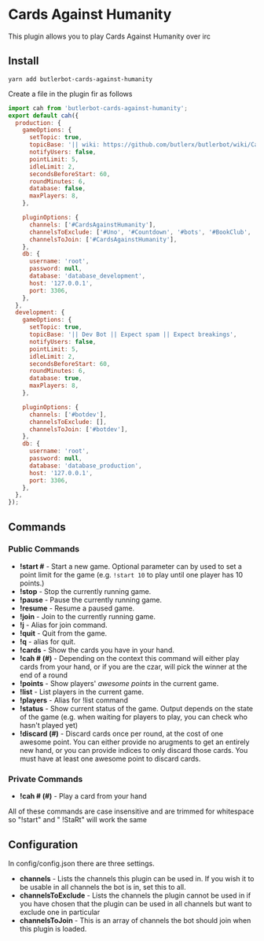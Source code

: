 # Cards Against Humanity

This plugin allows you to play Cards Against Humanity over irc

## Install

```
yarn add butlerbot-cards-against-humanity
```

Create a file in the plugin fir as follows

```js
import cah from 'butlerbot-cards-against-humanity';
export default cah({
  production: {
    gameOptions: {
      setTopic: true,
      topicBase: '|| wiki: https://github.com/butlerx/butlerbot/wiki/Cards-Against-Humanity',
      notifyUsers: false,
      pointLimit: 5,
      idleLimit: 2,
      secondsBeforeStart: 60,
      roundMinutes: 6,
      database: false,
      maxPlayers: 8,
    },

    pluginOptions: {
      channels: ['#CardsAgainstHumanity'],
      channelsToExclude: ['#Uno', '#Countdown', '#bots', '#BookClub', 'helpdesk'],
      channelsToJoin: ['#CardsAgainstHumanity'],
    },
    db: {
      username: 'root',
      password: null,
      database: 'database_development',
      host: '127.0.0.1',
      port: 3306,
    },
  },
  development: {
    gameOptions: {
      setTopic: true,
      topicBase: '|| Dev Bot || Expect spam || Expect breakings',
      notifyUsers: false,
      pointLimit: 5,
      idleLimit: 2,
      secondsBeforeStart: 60,
      roundMinutes: 6,
      database: true,
      maxPlayers: 8,
    },

    pluginOptions: {
      channels: ['#botdev'],
      channelsToExclude: [],
      channelsToJoin: ['#botdev'],
    },
    db: {
      username: 'root',
      password: null,
      database: 'database_production',
      host: '127.0.0.1',
      port: 3306,
    },
  },
});
```

## Commands

### Public Commands
* **!start #** - Start a new game. Optional parameter can by used to set a point limit for the game (e.g. `!start 10` to play until one player has 10 points.)
* **!stop** - Stop the currently running game.
* **!pause** - Pause the currently running game.
* **!resume** - Resume a paused game.
* **!join** - Join to the currently running game.
* **!j** - Alias for join command.
* **!quit** - Quit from the game.
* **!q** - alias for quit.
* **!cards** - Show the cards you have in your hand.
* **!cah # (#)** - Depending on the context this command will either play cards from your hand, or if you are the czar, will pick the winner at the end of a round
* **!points** - Show players' *awesome points* in the current game.
* **!list** - List players in the current game.
* **!players** - Alias for !list command
* **!status** - Show current status of the game. Output depends on the state of the game (e.g. when waiting for players to play, you can check who hasn't played yet)
* **!discard (#)** - Discard cards once per round, at the cost of one awesome point. You can either provide no arugments to get an entirely new hand, or you can provide indices to only discard those cards. You must have at least one awesome point to discard cards.

### Private Commands
* **!cah # (#)** - Play a card from your hand

All of these commands are case insensitive and are trimmed for whitespace so "!start" and "    !StaRt" will work the same


## Configuration

In config/config.json there are three settings.

* **channels** - Lists the channels this plugin can be used in. If you wish it to be usable in all channels the bot is in, set this to all.
* **channelsToExclude** - Lists the channels the plugin cannot be used in if you have chosen that the plugin can be used in all channels but want to exclude one in particular
* **channelsToJoin** - This is an array of channels the bot should join when this plugin is loaded.
